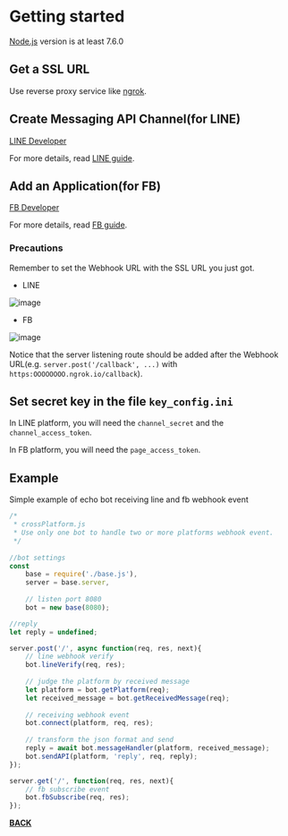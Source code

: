 # <a name="getting-started"></a>Getting started

[Node.js](https://nodejs.org/en/) version is at least 7.6.0

## Get a SSL URL
Use reverse proxy service like [ngrok](https://dashboard.ngrok.com/get-started).

## Create Messaging API Channel(for LINE)
[LINE Developer](https://developers.line.biz/console/register/messaging-api/provider/)

For more details, read [LINE guide](https://github.com/Mist-Rain/Bot-Framework/blob/master/docs/Platforms/LINE.md#line).

## Add an Application(for FB)
[FB Developer](https://developers.facebook.com/)

For more details, read [FB guide](https://github.com/Mist-Rain/Bot-Framework/blob/master/docs/Platforms/Messenger.md#messenger).

### Precautions
Remember to set the Webhook URL with the SSL URL you just got.

* LINE

![image](https://i.imgur.com/TZEIAN3.jpg)

* FB

![image](https://i.imgur.com/kpv5ay3.jpg)

Notice that the server listening route should be added after the Webhook URL(e.g. ``server.post('/callback', ...)`` with ``https:OOOOOOOO.ngrok.io/callback``).

## Set secret key in the file ``key_config.ini``

In LINE platform, you will need the ``channel_secret`` and the ``channel_access_token``.

In FB platform, you will need the ``page_access_token``.

## Example

Simple example of echo bot receiving line and fb webhook event
```javascript
/* 
 * crossPlatform.js
 * Use only one bot to handle two or more platforms webhook event.
 */ 
 
//bot settings
const
	base = require('./base.js'),
	server = base.server,
	
	// listen port 8080
	bot = new base(8080);

//reply
let reply = undefined;

server.post('/', async function(req, res, next){
	// line webhook verify
	bot.lineVerify(req, res);
	
	// judge the platform by received message
	let platform = bot.getPlatform(req);
	let received_message = bot.getReceivedMessage(req);
	
	// receiving webhook event
	bot.connect(platform, req, res);
	
	// transform the json format and send
	reply = await bot.messageHandler(platform, received_message);
	bot.sendAPI(platform, 'reply', req, reply);
});

server.get('/', function(req, res, next){
	// fb subscribe event
	bot.fbSubscribe(req, res);
});
```

<b>[BACK](https://github.com/Mist-Rain/Bot-Framework#documentation)</b>
